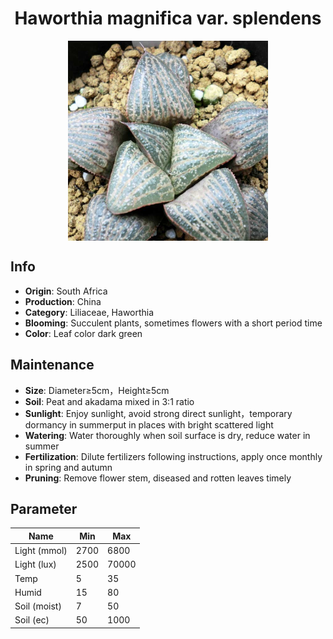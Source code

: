 <h1 align='center'>Haworthia magnifica var. splendens</h1>
<p align="center">
    <img 
        align='center'
        width='320'
        src="../images/haworthia magnifica var splendens.png" 
        alt='Haworthia magnifica var. splendens' />
</p>

## Info

 - **Origin**: South Africa
 - **Production**: China
 - **Category**: Liliaceae, Haworthia
 - **Blooming**: Succulent plants, sometimes flowers with a short period time
 - **Color**: Leaf color dark green

## Maintenance

 - **Size**: Diameter≥5cm，Height≥5cm
 - **Soil**: Peat and akadama mixed in 3:1 ratio
 - **Sunlight**: Enjoy sunlight, avoid strong direct sunlight，temporary dormancy in summerput in places with bright scattered light
 - **Watering**: Water thoroughly when soil surface is dry, reduce water in summer
 - **Fertilization**: Dilute fertilizers following instructions, apply once monthly in spring and autumn
 - **Pruning**: Remove flower stem, diseased and rotten leaves timely

## Parameter

| Name         | Min  | Max   |
|--------------|------|-------|
| Light (mmol) | 2700 | 6800  |
| Light (lux)  | 2500 | 70000 |
| Temp         | 5    | 35    |
| Humid        | 15   | 80    |
| Soil (moist) | 7   | 50    |
| Soil (ec)    | 50  | 1000  |